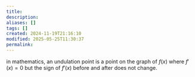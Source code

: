 ```yaml
---
title: 
description: 
aliases: []
tags: []
created: 2024-11-19T21:16:10
modified: 2025-05-25T11:30:37
permalink:
---
```


in mathematics, an undulation point is a point on the graph of $f(x)$ where $f'(x)=0$ but the sign of $f'(x)$ before and after does not change.
